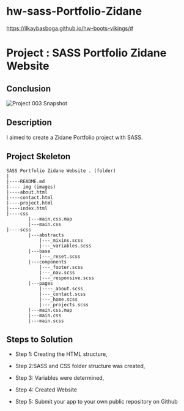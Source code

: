 
# hw-sass-Portfolio-Zidane
https://ilkaybasboga.github.io/hw-boots-vikings/#

# Project : SASS Portfolio Zidane Website 

## Conclusion

![Project 003 Snapshot](zidane.gif)

## Description
I aimed to create a Zidane Portfolio project with SASS.


## Project Skeleton 

```
SASS Portfolio Zidane Website . (folder)
|
|----README.md               
|---- img (images)            
|----about.html  
|----contact.html  
|----project.html  
|----index.html  
|----css
        |---main.css.map
        |---main.css
|----scss
        |---abstracts
            |---_mixins.scss
            |---_variables.scss
        |---base
            |---_reset.scss
        |---components
            |---_footer.scss
            |---_nav.scss     
            |---_responsive.scss 
        |---pages
            |----_about.scss  
            |---_contact.scss
            |---_home.scss
            |---_projects.scss
        |---main.css.map
        |---main.css
        |---main.scss
```


## Steps to Solution
  
- Step 1: Creating the HTML structure,

- Step 2:SASS and CSS folder structure was created,

- Step 3: Variables were determined,

- Step 4: Created Website
 
- Step 5: Submit your app to your own public repository on Github
